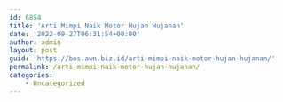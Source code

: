 ```yaml
---
id: 6854
title: 'Arti Mimpi Naik Motor Hujan Hujanan'
date: '2022-09-27T06:31:54+00:00'
author: admin
layout: post
guid: 'https://bos.awn.biz.id/arti-mimpi-naik-motor-hujan-hujanan/'
permalink: /arti-mimpi-naik-motor-hujan-hujanan/
categories:
    - Uncategorized
---
```


